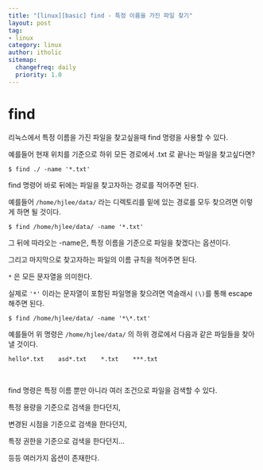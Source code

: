 ```yaml
---
title: "[linux][basic] find - 특정 이름을 가진 파일 찾기"
layout: post
tag:
- linux
category: linux
author: itholic
sitemap:
  changefreq: daily
  priority: 1.0
---
```


# find

리눅스에서 특정 이름을 가진 파일을 찾고싶을때 find 명령을 사용할 수 있다.

예를들어 현재 위치를 기준으로 하위 모든 경로에서 .txt 로 끝나는 파일을 찾고싶다면?

```
$ find ./ -name '*.txt'
```

find 명령어 바로 뒤에는 파일을 찾고자하는 경로를 적어주면 된다.

예를들어 `/home/hjlee/data/` 라는 디렉토리를 밑에 있는 경로를 모두 찾으려면 이렇게 하면 될 것이다.

```
$ find /home/hjlee/data/ -name '*.txt'
```

그 뒤에 따라오는 -name은, 특정 이름을 기준으로 파일을 찾겠다는 옵션이다.

그리고 마지막으로 찾고자하는 파일의 이름 규칙을 적어주면 된다.

`*` 은 모든 문자열을 의미한다.

실제로 `'*'` 이라는 문자열이 포함된 파일명을 찾으려면 역슬래시 `(\)`를 통해 escape해주면 된다.

```
$ find /home/hjlee/data/ -name '*\*.txt'
```

예를들어 위 명령은 `/home/hjlee/data/` 의 하위 경로에서 다음과 같은 파일들을 찾아낼 것이다.

```
hello*.txt    asd*.txt    *.txt    ***.txt
```

<br/>

find 명령은 특정 이름 뿐만 아니라 여러 조건으로 파일을 검색할 수 있다.

특정 용량을 기준으로 검색을 한다던지,

변경된 시점을 기준으로 검색을 한다던지,

특정 권한을 기준으로 검색을 한다던지...

등등 여러가지 옵션이 존재한다.


